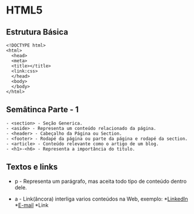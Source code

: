# HTML5

## Estrutura Básica

    <!DOCTYPE html>
    <html>
      <head>
      <meta>
      <title></title>
      <link:css>
      </head>
      <body>
      </body>
    </html>

## Semâtinca Parte - 1

    - <section> - Seção Generica.
    - <aside> - Representa um conteúdo relacionado da página.
    - <header> - Cabeçalho da Página ou Section.
    - <footer> - Rodapé da página ou parte da página e rodapé da section.
    - <article> - Conteúdo relevante como o artigo de um blog.
    - <h1>-<h6> - Representa a importância do titulo.

## Textos e links

- p - Representa um parágrafo, mas aceita todo tipo de conteúdo dentro dele.

- a - Link(âncora) interliga varios conteúdos na Web,
  exemplo: \*<a href="https://www.linkedin.com/in/bruno-barbosa-neves-1b15621ab/">LinkedIn</a> \*<a href="mailto:brunobningles@gmail.com">E-mail</a> \*<a target="_blank">Link</a>

